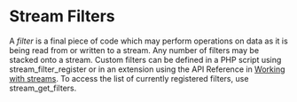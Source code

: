Stream Filters
==============

A *filter* is a final piece of code which may perform operations on data
as it is being read from or written to a stream. Any number of filters
may be stacked onto a stream. Custom filters can be defined in a PHP
script using <span class="function">stream\_filter\_register</span> or
in an extension using the API Reference in
<a href="/internals2/streams.html" class="xref">Working with streams</a>.
To access the list of currently registered filters, use <span
class="function">stream\_get\_filters</span>.
